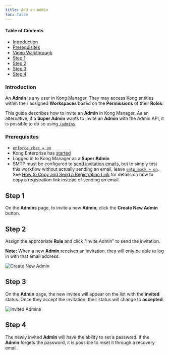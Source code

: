 ```yaml
---
title: Add an Admin
toc: false
---
```

#### Table of Contents

- [Introduction](#introduction)
- [Prerequisites](#prerequisites)
- [Video Walkthrough](#video-walkthrough)
- [Step 1](#step-1)
- [Step 2](#step-2)
- [Step 3](#step-3)
- [Step 4](#step-4)

### Introduction

An **Admin** is any user in Kong Manager. They may access 
Kong entities within their assigned **Workspaces** based 
on the **Permissions** of their **Roles**.

This guide describes how to invite an **Admin** in Kong 
Manager. As an alternative, if a **Super Admin** wants to 
invite an **Admin** with the Admin API, it is possible to 
do so using 
[`/admins`](/enterprise/{{page.kong_version}}/admin-api/admins/reference/#invite-an-admin).

### Prerequisites

* [`enforce_rbac = on`](/enterprise/{{page.kong_version}}/property-reference/#enforce_rbac)
* Kong Enterprise has [started](/enterprise/{{page.kong_version}}/getting-started/start-kong)
* Logged in to Kong Manager as a **Super Admin** 
* SMTP must be configured to [send invitation emails](/enterprise/{{page.kong_version}}/kong-manager/networking/email/),
but to simply test this workflow without actually sending 
an email, leave [`smtp_mock = on`](/enterprise/{{page.kong_version}}/property-reference/#smtp_mock). See 
[How to Copy and Send a Registration Link](/enterprise/{{page.kong_version}}/kong-manager/administration/admins/invite/#how-to-copy-and-send-a-registration-link) 
for details on how to 
copy a registration link instead of sending an email.

## Step 1

On the **Admins** page, to invite a new **Admin**, click the 
**Create New Admin** button.

## Step 2

Assign the appropriate **Role** and click "Invite Admin" to send 
the invitation.

**Note:** When a new **Admin** receives an invitation, they will 
only be able to log in with that email address. 

![Create New Admin](https://konghq.com/wp-content/uploads/2018/11/km-name-admin.png)

## Step 3

On the **Admin** page, the new invitee will appear on the list with 
the **invited** status. Once they accept the invitation, their 
status will change to **accepted**.

![Invited Admins](https://konghq.com/wp-content/uploads/2018/11/km-invited-admins.png)

## Step 4

The newly invited **Admin** will have the ability to set a password. 
If the **Admin** forgets the password, it is possible to reset it 
through a recovery email.
